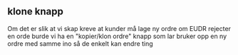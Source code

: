 ## klone knapp
Om det er slik at vi skap kreve at kunder må lage ny ordre om EUDR rejecter en orde burde vi ha en "kopier/klon ordre" knapp som lar bruker opp en ny ordre med samme ino så de enkelt kan endre ting


